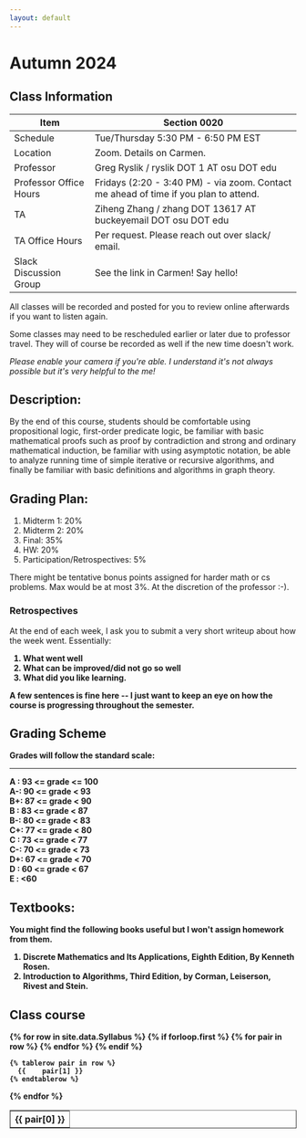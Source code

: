 ```yaml
---
layout: default
---
```




<link rel="stylesheet" type="text/css" href="https://cdn.datatables.net/1.10.21/css/jquery.dataTables.min.css" />
<script src="https://code.jquery.com/jquery-3.5.1.js"></script>
<script src="https://cdn.datatables.net/1.10.21/js/jquery.dataTables.min.js"></script>  


# Autumn 2024

## Class Information

Item                     | Section 0020                
------------------------ | -----------                  
Schedule                 | Tue/Thursday 5:30 PM - 6:50 PM EST
Location                 | Zoom. Details on Carmen.
Professor                | Greg Ryslik / ryslik DOT 1 AT osu DOT edu
Professor Office Hours   | Fridays (2:20 - 3:40 PM) - via zoom. Contact me ahead of time if you plan to attend.
TA                       | Ziheng Zhang / zhang DOT 13617 AT buckeyemail DOT osu DOT edu
TA Office Hours          | Per request. Please reach out over slack/ email.
Slack Discussion Group   | See the link in Carmen! Say hello!

All classes will be recorded and posted for you to review online afterwards if you want to listen again. 

Some classes may need to be rescheduled earlier or later due to professor travel. They will of course be recorded as well if the new time doesn't work. 

<em> Please enable your camera if you're able. I understand it's not always possible but it's very helpful to the me! </em>


## Description: 
By the end of this course, students should be comfortable using propositional logic, first-order predicate logic, be familiar with basic mathematical proofs such as proof by contradiction and strong and ordinary mathematical induction, be familiar with using asymptotic notation, be able to analyze running time of simple iterative or recursive algorithms, and finally be familiar with basic definitions and algorithms in graph theory.

## Grading Plan: 
1. Midterm 1: 20%
2. Midterm 2: 20%
3. Final: 35%
4. HW: 20%
5. Participation/Retrospectives: 5%

There might be tentative bonus points assigned for harder math or cs problems. Max would be at most 3%. At the discretion of the professor :-). 

### Retrospectives
At the end of each week, I ask you to submit a very short writeup about how the week went. Essentially: <b>
 1) What went well <br> 
 2) What can be improved/did not go so well <br>
 3) What did you like learning. 

A few sentences is fine here -- I just want to keep an eye on how the course is progressing throughout the semester.

## Grading Scheme
Grades will follow the standard scale: 

--- 

A : 93 <= grade <= 100 <br>
A-: 90 <= grade < 93   <br>
B+: 87 <= grade < 90   <br>
B : 83 <= grade < 87   <br>
B-: 80 <= grade < 83   <br>
C+: 77 <= grade < 80   <br>
C : 73 <= grade < 77   <br>
C-: 70 <= grade < 73   <br>
D+: 67 <= grade < 70   <br>
D : 60 <= grade < 67   <br>
E : <60  

## Textbooks:
You might find the following books useful but I won't assign homework from them. 

1. Discrete Mathematics and Its Applications, Eighth Edition, By Kenneth Rosen.
2. Introduction to Algorithms, Third Edition, by Corman, Leiserson, Rivest and Stein.


## Class course

<table class="display" border=1 frame=sides rules=all>
  {% for row in site.data.Syllabus %}
    {% if forloop.first %}
    <tr>
      {% for pair in row %}
        <th>{{ pair[0] }}</th>
      {% endfor %}
    </tr>
    {% endif %}

    {% tablerow pair in row %}
      {{ 	pair[1] }}
    {% endtablerow %}
  {% endfor %}
</table>

